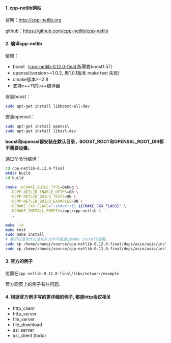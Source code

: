#### 1. cpp-netlib网站

官网：http://cpp-netlib.org

github：https://github.com/cpp-netlib/cpp-netlib

#### 2. 编译cpp-netlib

依赖：

 + boost（[cpp-netlib-0.12.0-final ](https://github.com/cpp-netlib/cpp-netlib/releases/tag/cpp-netlib-0.12.0-final)版需要boost1.57）
+ openssl(version>=1.0.2, 用1.0.1版本 make test 失败)
+ cmake版本>=2.8
+ 支持c++11的c++编译器



安装boost：

```bash
sudo apt-get install libboost-all-dev
```

安装openssl：

```bash
sudo apt-get install openssl
sudo apt-get install libssl-dev
```

**boost和openssl都安装在默认目录，BOOST_ROOT和OPENSSL_ROOT_DIR都不需要设置。**

通过命令行编译：

```bash
cd cpp-netlib-0.12.0-final
mkdir build
cd build

cmake -DCMAKE_BUILD_TYPE=Debug \
  -DCPP-NETLIB_ENABLE_HTTPS=ON \
  -DCPP-NETLIB_BUILD_TESTS=ON \
  -DCPP-NETLIB_BUILD_EXAMPLES=ON \
  -DCMAKE_CXX_FLAGS="-std=c++11 ${CMAKE_CXX_FLAGS}" \
  -DCMAKE_INSTALL_PREFIX=/opt/cpp-netlib \
  ..
  
make -j4
make test
sudo make install
# 我不知道为什么这块头文件不能通过make install部署。
sudo cp /home/shaoqi/source/cpp-netlib-0.12.0-final/deps/asio/asio/include/asio /opt/cpp-netlib/include -r
sudo cp /home/shaoqi/source/cpp-netlib-0.12.0-final/deps/asio/asio/include/asio/asio.hpp /opt/cpp-netlib/include 
```


#### 3. 官方的例子

位置在`cpp-netlib-0.12.0-final/libs/network/example`

官方网页上的例子有些问题. 

#### 4. 根据官方例子写的更详细的例子, 都是http协议相关

+ http_client
+ http_server
+ file_server
+ file_download
+ ssl_server
+ ssl_client (todo)

